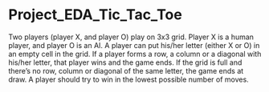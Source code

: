 # Project_EDA_Tic_Tac_Toe

Two players (player X, and player O) play on 3x3 grid. Player X is a human player, and player O is an AI. 
A player can put his/her letter (either X or O) in an empty cell in the grid. 
If a player forms a row, a column or a diagonal with his/her letter, that player wins and the game ends. 
If the grid is full and there’s no row, column or diagonal of the same letter, the game ends at draw. 
A player should try to win in the lowest possible number of moves.
